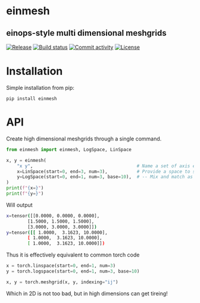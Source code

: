 # einmesh
## einops-style multi dimensional meshgrids

[![Release](https://img.shields.io/github/v/release/niels-skovgaard-jensen/einmesh)](https://img.shields.io/github/v/release/niels-skovgaard-jensen/einmesh)
[![Build status](https://img.shields.io/github/actions/workflow/status/niels-skovgaard-jensen/einmesh/main.yml?branch=main)](https://github.com/niels-skovgaard-jensen/einmesh/actions/workflows/main.yml?query=branch%3Amain)
[![Commit activity](https://img.shields.io/github/commit-activity/m/niels-skovgaard-jensen/einmesh)](https://img.shields.io/github/commit-activity/m/niels-skovgaard-jensen/einmesh)
[![License](https://img.shields.io/github/license/niels-skovgaard-jensen/einmesh)](https://img.shields.io/github/license/niels-skovgaard-jensen/einmesh)


# Installation
Simple installation from pip:
```
pip install einmesh
```
# API
Create high dimensional meshgrids through a single command.
```python
from einmesh import einmesh, LogSpace, LinSpace

x, y = einmesh(
    "x y",                                       # Name a set of axis einops style
    x=LinSpace(start=0, end=3, num=3),           # Provide a space to sample from
    y=LogSpace(start=0, end=1, num=3, base=10),  # -- Mix and match as you like!
)
print(f"{x=}")
print(f"{y=}")
```
Will output
```bash
x=tensor([[0.0000, 0.0000, 0.0000],
        [1.5000, 1.5000, 1.5000],
        [3.0000, 3.0000, 3.0000]])
y=tensor([[ 1.0000,  3.1623, 10.0000],
        [ 1.0000,  3.1623, 10.0000],
        [ 1.0000,  3.1623, 10.0000]])
```
Thus it is effectively equivalent to common torch code
```python
x = torch.linspace(start=0, end=1, num=3)
y = torch.logspace(start=0, end=1, num=3, base=10)

x, y = torch.meshgrid(x, y, indexing="ij")
```
Which in 2D is not too bad, but in high dimensions can get tireing!
